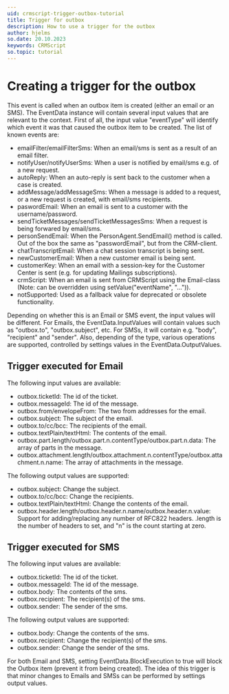 ```yaml
---
uid: crmscript-trigger-outbox-tutorial
title: Trigger for outbox
description: How to use a trigger for the outbox
author: hjelms
so.date: 20.10.2023
keywords: CRMScript
so.topic: tutorial
---
```


# Creating a trigger for the outbox

This event is called when an outbox item is created (either an email or an SMS). The EventData instance will contain several input values that are relevant to the context.
First of all, the input value "eventType" will identify which event it was that caused the outbox item to be created. The list of known events are:
* emailFilter/emailFilterSms: When an email/sms is sent as a result of an email filter.
* notifyUser/notifyUserSms: When a user is notified by email/sms e.g. of a new request.
* autoReply: When an auto-reply is sent back to the customer when a case is created.
* addMessage/addMessageSms: When a message is added to a request, or a new request is created, with email/sms recipients.
* paswordEmail: When an email is sent to a customer with the username/password.
* sendTicketMessages/sendTicketMessagesSms: When a request is being forwared by email/sms.
* personSendEmail: When the PersonAgent.SendEmail() method is called. Out of the box the same as "passwordEmail", but from the CRM-client.
* chatTranscriptEmail: When a chat session transcript is being sent.
* newCustomerEmail: When a new customer email is being sent.
* customerKey: When an email with a session-key for the Customer Center is sent (e.g. for updating Mailings subscriptions).
* crmScript: When an email is sent from CRMScript using the Email-class (Note: can be overridden using setValue("eventName", "...")).
* notSupported: Used as a fallback value for deprecated or obsolete functionality.

Depending on whether this is an Email or SMS event, the input values will be different. For Emails, the EventData.InputValues will contain values such as "outbox.to", "outbox.subject", etc. For SMSs, it will contain e.g. "body", "recipient" and "sender". Also, depending of the type, various operations are supported, controlled by settings values in the EventData.OutputValues. 

## Trigger executed for Email

The following input values are available:
* outbox.ticketId: The id of the ticket.
* outbox.messageId: The id of the message.
* outbox.from/envelopeFrom: The two from addresses for the email.
* outbox.subject: The subject of the email.
* outbox.to/cc/bcc: The recipients of the email.
* outbox.textPlain/textHtml: The contents of the email. 
* outbox.part.length/outbox.part.n.contentType/outbox.part.n.data: The array of parts in the message.
* outbox.attachment.length/outbox.attachment.n.contentType/outbox.attachment.n.name: The array of attachments in the message.

The following output values are supported:
* outbox.subject: Change the subject.
* outbox.to/cc/bcc: Change the recipients.
* outbox.textPlain/textHtml: Change the contents of the email.
* outbox.header.length/outbox.header.n.name/outbox.header.n.value: Support for adding/replacing any number of RFC822 headers. .length is the number of headers to set, and "n" is the count starting at zero.

## Trigger executed for SMS

The following input values are available:
* outbox.ticketId: The id of the ticket.
* outbox.messageId: The id of the message.
* outbox.body: The contents of the sms.
* outbox.recipient: The recipient(s) of the sms.
* outbox.sender: The sender of the sms. 

The following output values are supported:
* outbox.body: Change the contents of the sms.
* outbox.recipient: Change the recipient(s) of the sms.
* outbox.sender: Change the sender of the sms. 

For both Email and SMS, setting EventData.BlockExecution to true will block the Outbox item (prevent it from being created). The idea of this trigger is that minor changes to Emails and SMSs can be performed by settings output values. 
